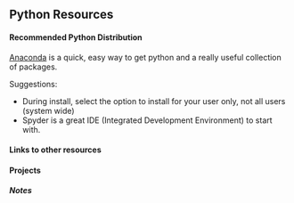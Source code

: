 ## Python Resources

#### Recommended Python Distribution
[Anaconda](https://www.anaconda.com/distribution/) is a quick, easy way to get python and a really useful collection of packages.

Suggestions:
* During install, select the option to install for your user only, not all users (system wide)
* Spyder is a great IDE (Integrated Development Environment) to start with.

#### Links to other resources

#### Projects

##### Notes
